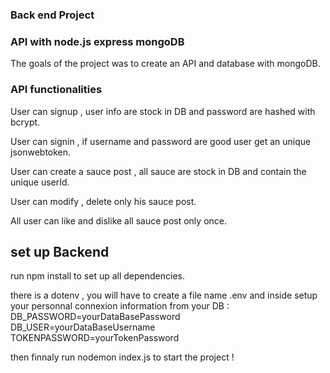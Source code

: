 ### Back end Project 

### API with node.js express mongoDB

The goals of the project was to create an API and database with mongoDB.

### API functionalities
User can signup , user info are stock in DB and password are hashed with bcrypt.

User can signin , if username and password are good user get an unique jsonwebtoken.

User can create a sauce post , all sauce are stock in DB and contain the unique  userId.

User can modify , delete only  his sauce post.

All user can like and dislike all sauce post only once.

## set up Backend

run npm install to set up all dependencies.

there is a dotenv , you will have to create a file name .env and inside setup your personnal connexion information from your DB :
DB_PASSWORD=yourDataBasePassword
DB_USER=yourDataBaseUsername
TOKENPASSWORD=yourTokenPassword

then finnaly run nodemon index.js to start the project !

